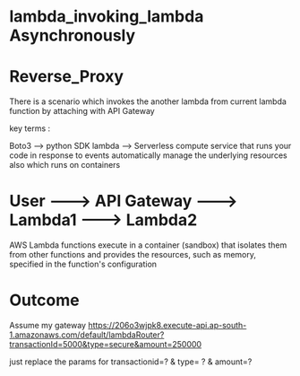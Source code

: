 # lambda_invoking_lambda Asynchronously

# Reverse_Proxy 

There is a scenario which invokes the another lambda from current lambda function by attaching with API Gateway

key terms :

Boto3 --> python SDK 
lambda --> Serverless compute service that runs your code in response to events automatically manage the underlying resources also which runs on containers


# User ---> API Gateway ---> Lambda1 ---> Lambda2

AWS Lambda functions execute in a container (sandbox) that isolates them from other functions and provides the resources, such as memory, specified in the function's configuration

# Outcome
 Assume my gateway 
 https://206o3wjpk8.execute-api.ap-south-1.amazonaws.com/default/lambdaRouter?transactionId=5000&type=secure&amount=250000
 
 just replace the params for transactionid=? & type= ? & amount=?  
